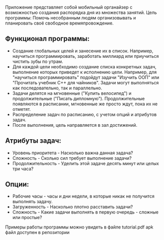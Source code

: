 Приложение представляет собой мобильный органайзер с возможностью создания распорядка дня из множества занятий.
Цель программы: Помочь несобранным людям организовывать и планировать своё свободное времяпровождение.
## Функционал программы:
- Создание глобальных целей и занесение их в список. Например, научиться программировать, заработать миллиард или приучиться чистить зубы по утрам.
- Для каждой цели необходимо создание списка конкретных задач, выполнение которых приведет к исполнению цели. Например, для "научиться программировать" подойдут задачи "Изучить ООП" или "Прочитать учебник С++ для чайников". Задачи могут выполняться как последовательно, так и параллельно.
- Задачи делятся на мгновенные ("Купить велосипед") и продолжительные ("Писать дипломную"). Продолжительные появляются в расписании, мгновенные же просто ждут, пока их не отметят.
- Распределение задач по расписанию, с учетом опций и атрибутов задач.
- После выполнения, цель направляется в зал достижений.
## Атрибуты задач:
- Уровень приоритета - Насколько важна данная задача?
- Сложность - Сколько сил требует выполнение задачи?
- Продолжительность - Уделить этой задаче десять минут или целых три часа?
## Опции:
- Рабочие часы - часы и дни недели, в которые никак не получится выполнять задачу.
- Загруженность - Насколько плотно расставить задачи?
- Сложность - Какие задачи выполнять в первую очередь - сложные или простые?

Примеры работы программы можно увидеть в файле tutorial.pdf
apk файл доступен в репозитории
